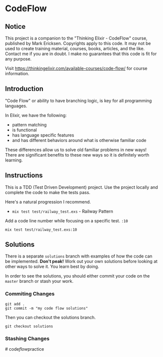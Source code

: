 # CodeFlow

## Notice

This project is a companion to the "Thinking Elixir - CodeFlow" course,
published by Mark Ericksen. Copyrights apply to this code. It may not be used to
create training material, courses, books, articles, and the like. Contact me if
you are in doubt. I make no guarantees that this code is fit for any purpose.

Visit https://thinkingelixir.com/available-courses/code-flow/ for course
information.

## Introduction

"Code Flow" or ability to have branching logic, is key for all programming
languages.

In Elixir, we have the following:

- pattern matching
- is functional
- has language specific features
- and has different behaviors around what is otherwise familiar code

These differences allow us to solve old familiar problems in new ways! There are
significant benefits to these new ways so it is definitely worth learning.

## Instructions

This is a TDD (Test Driven Development) project. Use the project locally and
complete the code to make the tests pass.

Here's a natural progression I recommend.

- `mix test test/railway_test.exs` - Railway Pattern

Add a code line number while focusing on a specific test. `:10`

```
mix test test/railway_test.exs:10
```

## Solutions

There is a separate `solutions` branch with examples of how the code can be
implemented. **Don't peak!** Work out your own solutions before looking at other
ways to solve it. You learn best by doing.

In order to see the solutions, you should either commit your code on the
`master` branch or stash your work.

### Commiting Changes

```
git add .
git commit -m "my code flow solutions"
```

Then you can checkout the solutions branch.

```
git checkout solutions
```

### Stashing Changes

#   c o d e _ f l o w _ p r a c t i c e  
 